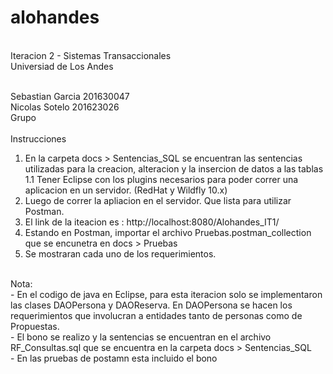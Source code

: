 # alohandes
<br/>
Iteracion 2 - Sistemas Transaccionales<br/>
Universiad de Los Andes<br/><br/>

Sebastian Garcia 201630047<br/>
Nicolas Sotelo 201623026<br/>
Grupo<br/>
<br/>
Instrucciones<br/>
1. En la carpeta docs > Sentencias_SQL se encuentran las sentencias utilizadas para la creacion, alteracion y la insercion de datos a las tablas<br/>
1.1 Tener Eclipse con los plugins necesarios para poder correr una aplicacion en un servidor. (RedHat y Wildfly 10.x)<br/>
2. Luego de correr la apliacion en el servidor. Que lista para utilizar Postman.<br/>
3. El link de la iteacion es : http://localhost:8080/Alohandes_IT1/<br/>
4. Estando en Postman, importar el archivo Pruebas.postman_collection que se encunetra en docs > Pruebas<br/>
5. Se mostraran cada uno de los requerimientos.<br/>
<br/>
Nota:<br/>
- En el codigo de java en Eclipse, para esta iteracion solo se implementaron las clases DAOPersona y DAOReserva. En DAOPersona se hacen los requerimientos que involucran a entidades tanto de personas como de Propuestas.<br/>
- El bono se realizo y la sentencias se encuentran en el archivo RF_Consultas.sql que se encuentra en la carpeta docs > Sentencias_SQL<br/>
- En las pruebas de postamn esta incluido el bono<br/>
